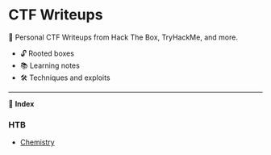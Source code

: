 # CTF Writeups

🚩 Personal CTF Writeups from Hack The Box, TryHackMe, and more.

- 🔓 Rooted boxes
- 📚 Learning notes
- 🛠 Techniques and exploits

---

📌 **Index**

### HTB
- [Chemistry](HTB/chemistry/README.md)
